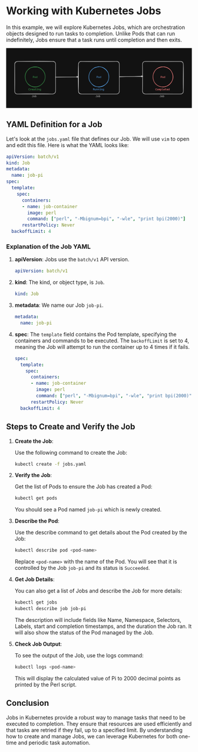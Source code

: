 # Working with Kubernetes Jobs

In this example, we will explore Kubernetes Jobs, which are orchestration objects designed to run tasks to completion. Unlike Pods that can run indefinitely, Jobs ensure that a task runs until completion and then exits.

![alt text](image.png)

## YAML Definition for a Job

Let's look at the `jobs.yaml` file that defines our Job. We will use `vim` to open and edit this file. Here is what the YAML looks like:

```yaml
apiVersion: batch/v1
kind: Job
metadata:
  name: job-pi
spec:
  template:
    spec:
      containers:
      - name: job-container
        image: perl
        command: ["perl", "-Mbignum=bpi", "-wle", "print bpi(2000)"]
      restartPolicy: Never
  backoffLimit: 4
```

### Explanation of the Job YAML

1. **apiVersion**:
    Jobs use the `batch/v1` API version.

    ```yaml
    apiVersion: batch/v1
    ```

2. **kind**:
    The kind, or object type, is `Job`.

    ```yaml
    kind: Job
    ```

3. **metadata**:
    We name our Job `job-pi`.

    ```yaml
    metadata:
      name: job-pi
    ```

4. **spec**:
    The `template` field contains the Pod template, specifying the containers and commands to be executed.
    The `backoffLimit` is set to 4, meaning the Job will attempt to run the container up to 4 times if it fails.

    ```yaml
    spec:
      template:
        spec:
          containers:
          - name: job-container
            image: perl
            command: ["perl", "-Mbignum=bpi", "-wle", "print bpi(2000)"]
          restartPolicy: Never
      backoffLimit: 4
    ```

## Steps to Create and Verify the Job

1. **Create the Job**:
    
    Use the following command to create the Job:

    ```sh
    kubectl create -f jobs.yaml
    ```

2. **Verify the Job**:
    
    Get the list of Pods to ensure the Job has created a Pod:

    ```sh
    kubectl get pods
    ```

    You should see a Pod named `job-pi` which is newly created.

3. **Describe the Pod**:
    
    Use the describe command to get details about the Pod created by the Job:

    ```sh
    kubectl describe pod <pod-name>
    ```

    Replace `<pod-name>` with the name of the Pod. You will see that it is controlled by the Job `job-pi` and its status is `Succeeded`.

4. **Get Job Details**:
    
    You can also get a list of Jobs and describe the Job for more details:

    ```sh
    kubectl get jobs
    kubectl describe job job-pi
    ```

    The description will include fields like Name, Namespace, Selectors, Labels, start and completion timestamps, and the duration the Job ran. It will also show the status of the Pod managed by the Job.

5. **Check Job Output**:
    
    To see the output of the Job, use the logs command:

    ```sh
    kubectl logs <pod-name>
    ```

    This will display the calculated value of Pi to 2000 decimal points as printed by the Perl script.

## Conclusion

Jobs in Kubernetes provide a robust way to manage tasks that need to be executed to completion. They ensure that resources are used efficiently and that tasks are retried if they fail, up to a specified limit. By understanding how to create and manage Jobs, we can leverage Kubernetes for both one-time and periodic task automation.